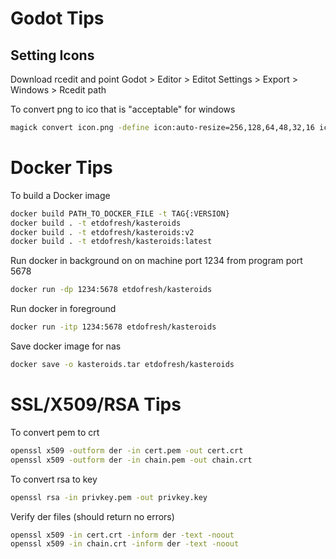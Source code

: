 # Godot Tips

## Setting Icons

Download rcedit and point Godot > Editor > Editot Settings > Export > Windows > Rcedit path

To convert png to ico that is "acceptable" for windows
```bash
magick convert icon.png -define icon:auto-resize=256,128,64,48,32,16 icon.ico
```

# Docker Tips

To build a Docker image
```bash
docker build PATH_TO_DOCKER_FILE -t TAG{:VERSION}
docker build . -t etdofresh/kasteroids
docker build . -t etdofresh/kasteroids:v2
docker build . -t etdofresh/kasteroids:latest
```

Run docker in background on on machine port 1234 from program port 5678
```bash
docker run -dp 1234:5678 etdofresh/kasteroids
```

Run docker in foreground
```bash
docker run -itp 1234:5678 etdofresh/kasteroids
```

Save docker image for nas
```bash
docker save -o kasteroids.tar etdofresh/kasteroids
```

# SSL/X509/RSA Tips

To convert pem to crt

```bash
openssl x509 -outform der -in cert.pem -out cert.crt
openssl x509 -outform der -in chain.pem -out chain.crt
```

To convert rsa to key

```bash
openssl rsa -in privkey.pem -out privkey.key
```

Verify der files (should return no errors)

```bash
openssl x509 -in cert.crt -inform der -text -noout
openssl x509 -in chain.crt -inform der -text -noout
```

